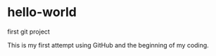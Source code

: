 # hello-world

first git project

This is my first attempt using GitHub and the beginning of my coding.
